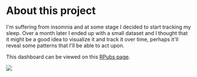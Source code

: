 # About this project

I'm suffering from insomnia and at some stage I decided to start tracking my sleep. Over a month later I ended up with a small dataset and I thought that it might be a good idea to visualize it and track it over time, perhaps it'll reveal some patterns that I'll be able to act upon.

This dashboard can be viewed on this [RPubs page](http://rpubs.com/de1pher/insomnia).

![](https://i.imgur.com/pCQXwHz.png)
